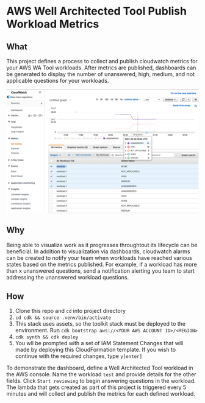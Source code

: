 # AWS Well Architected Tool Publish Workload Metrics

## What
This project defines a process to collect and publish cloudwatch metrics for your AWS WA Tool workloads. After metrics are published, dashboards can be generated to display the number of unanswered, high, medium, and not applicable questions for your workloads.

![Dashboard](./img/well-architected-metrics-dashboard.png)

## Why
Being able to visualize work as it progresses throughtout its lifecycle can be beneficial. In addition to visualization via dashboards, cloudwatch alarms can be created to notify your team when workloads have reached various states based on the metrics published. For example, if a workload has more than x unanswered questions, send a notification alerting you team to start addressing the unanswered workload questions.

## How
1. Clone this repo and `cd` into project directory
2. `cd cdk && source .venv/bin/activate`
3. This stack uses assets, so the toolkit stack must be deployed to the environment. Run `cdk bootstrap aws://<YOUR AWS ACCOUNT ID>/<REGION>`
4. `cdk synth && cdk deploy`
5. You wll be prompted with a set of IAM Statement Changes that will made by deploying this CloudFormation template. If you wish to continue with the required changes, type  `y[enter]`

To demonstrate the dashboard, define a Well Architected Tool workload in the AWS console. Name the workload `test` and provide details for the other fields. Click `Start reviewing` to begin answering questions in the workload. The lambda that gets created as part of this project is triggered every 5 minutes and will collect and publish the metrics for each defined workload. 
